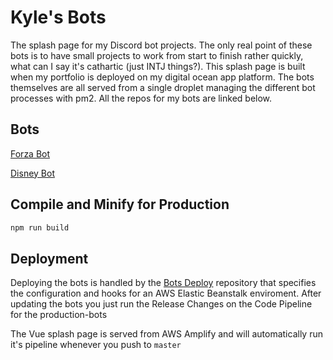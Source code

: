 # Kyle's Bots

The splash page for my Discord bot projects. The only real point of these bots is to have small projects to work from start to finish rather quickly, what can I say it's cathartic (just INTJ things?). This splash page is built when my portfolio is deployed on my digital ocean app platform. The bots themselves are all served from a single droplet managing the different bot processes with pm2. All the repos for my bots are linked below.

## Bots

[Forza Bot](https://github.com/kyleboehlen/forza-bot)

[Disney Bot](https://github.com/kyleboehlen/disney-bot)

## Compile and Minify for Production

```sh
npm run build
```

## Deployment

Deploying the bots is handled by the [Bots Deploy](https://github.com/kyleboehlen/bots-deploy) repository that specifies the configuration and hooks for an AWS Elastic Beanstalk enviroment. After updating the bots you just run the Release Changes on the Code Pipeline for the production-bots

The Vue splash page is served from AWS Amplify and will automatically run it's pipeline whenever you push to `master`